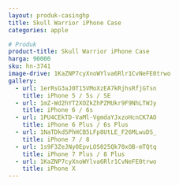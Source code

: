 ```yaml
---
layout: produk-casinghp
title: Skull Warrior iPhone Case
categories: apple

# Produk
product-title: Skull Warrior iPhone Case
harga: 90000
sku: hn-3741
image-drive: 1KaZNP7cyXnoWYlva6Rlr1CvNeFE0trwo
gallery:
  - url: 1erRsG3aJ0T15VMoXzEA7kRjhsRfjGTsn
    title: iPhone 5 / 5s / SE
  - url: 1mZ-Wd2hYT2XOZkZhPZMUkr9F9NhLTWJy
    title: iPhone 6 / 6s
  - url: 1PU4CEkTD-VaMl-VgmdaYJxzoHcnCK7AO
    title: iPhone 6 Plus / 6s Plus
  - url: 1NaTDkdSPhHCB5LFp8UtLE_F26MLwuDS_
    title: iPhone 7 / 8
  - url: 1s9F3ZeJNyOEpvLOS025Qk70xOB-mTQtq
    title: iPhone 7 Plus / 8 Plus
  - url: 1KaZNP7cyXnoWYlva6Rlr1CvNeFE0trwo
    title: iPhone X
---
```

